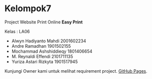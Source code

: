 # Kelompok7
Project Website Print Online **Easy Print**

Kelas : LA06

- Alwyn Hadiyanto Mahdi 2001602234
- Andre Ramadhan 1901502155
- Mochammad Ashshiddieqy 1801406654
- M. Reynaldi Effendi 2101711135
- Yuriza Astari Rizkyta 1901517945

Kunjungi Owner kami untuk melihat requirement project. [GitHub Pages](https://github.com/grivaldo-mahesa/EasyPrint).
